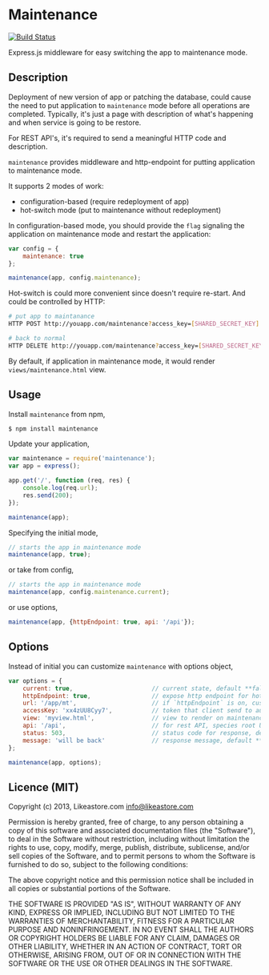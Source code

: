 # Maintenance
[![Build Status](https://api.travis-ci.org/likeastore/maintenance.png)](https://travis-ci.org/likeastore/maintenance)

Express.js middleware for easy switching the app to maintenance mode.

## Description

Deployment of new version of app or patching the database, could cause the need to put application to `maintenance` mode before all operations are completed. Typically, it's just a page with description of what's happening and when service is going to be restore.

For REST API's, it's required to send a meaningful HTTP code and description.

`maintenance` provides middleware and http-endpoint for putting application to maintenance mode.

It supports 2 modes of work:

* configuration-based (require redeployment of app)
* hot-switch mode (put to maintenance without redeployment)

In configuration-based mode, you should provide the `flag` signaling the application on maintenance mode and restart the application:

```js
var config = {
	maintenance: true
};

maintenance(app, config.maintenance);
```

Hot-switch is could more convenient since doesn't require re-start. And could be controlled by HTTP:

```bash
# put app to maintanance
HTTP POST http://youapp.com/maintenance?access_key=[SHARED_SECRET_KEY]

# back to normal
HTTP DELETE http://youapp.com/maintenance?access_key=[SHARED_SECRET_KEY]
```

By default, if application in maintenance mode, it would render `views/maintenance.html` view.

## Usage

Install `maintenance` from npm,

```bash
$ npm install maintenance
```

Update your application,

```js
var maintenance = require('maintenance');
var app = express();

app.get('/', function (req, res) {
	console.log(req.url);
	res.send(200);
});

maintenance(app);
```

Specifying the initial mode,

```js
// starts the app in maintenance mode
maintenance(app, true);
```

or take from config,

```js
// starts the app in maintenance mode
maintenance(app, config.maintenance.current);
```

or use options,

```js
maintenance(app, {httpEndpoint: true, api: '/api'});
```

## Options

Instead of initial you can customize `maintenance` with options object,

```js
var options = {
	current: true,						// current state, default **false**
	httpEndpoint: true,					// expose http endpoint for hot-switch, default **false**,
	url: '/app/mt',						// if `httpEndpoint` is on, customize endpoint url, default **'/maintenance'**
	accessKey: 'xx4zUU8Cyy7',			// token that client send to authorize, if not defined `access_key` is not used
	view: 'myview.html',				// view to render on maintenance, default **'maintenance.html'**
	api: '/api',						// for rest API, species root URL to apply, default **undefined**
	status: 503,						// status code for response, default **503**
	message: 'will be back'				// response message, default **'sorry, we are on maintenance'**
};

maintenance(app, options);
```

## Licence (MIT)

Copyright (c) 2013, Likeastore.com info@likeastore.com

Permission is hereby granted, free of charge, to any person obtaining a copy of this software and associated documentation files (the "Software"), to deal in the Software without restriction, including without limitation the rights to use, copy, modify, merge, publish, distribute, sublicense, and/or sell copies of the Software, and to permit persons to whom the Software is furnished to do so, subject to the following conditions:

The above copyright notice and this permission notice shall be included in all copies or substantial portions of the Software.

THE SOFTWARE IS PROVIDED "AS IS", WITHOUT WARRANTY OF ANY KIND, EXPRESS OR IMPLIED, INCLUDING BUT NOT LIMITED TO THE WARRANTIES OF MERCHANTABILITY, FITNESS FOR A PARTICULAR PURPOSE AND NONINFRINGEMENT. IN NO EVENT SHALL THE AUTHORS OR COPYRIGHT HOLDERS BE LIABLE FOR ANY CLAIM, DAMAGES OR OTHER LIABILITY, WHETHER IN AN ACTION OF CONTRACT, TORT OR OTHERWISE, ARISING FROM, OUT OF OR IN CONNECTION WITH THE SOFTWARE OR THE USE OR OTHER DEALINGS IN THE SOFTWARE.
